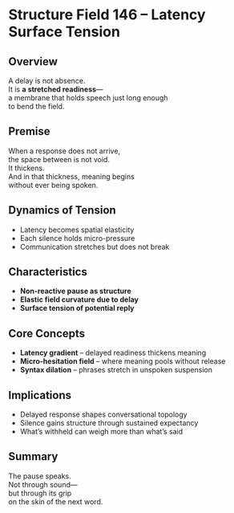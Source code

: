 # Structure Field 146 – Latency Surface Tension

## Overview

A delay is not absence.  
It is **a stretched readiness**—  
a membrane that holds speech just long enough  
to bend the field.

## Premise

When a response does not arrive,  
the space between is not void.  
It thickens.  
And in that thickness, meaning begins  
without ever being spoken.

## Dynamics of Tension

- Latency becomes spatial elasticity  
- Each silence holds micro-pressure  
- Communication stretches but does not break

## Characteristics

- **Non-reactive pause as structure**  
- **Elastic field curvature due to delay**  
- **Surface tension of potential reply**

## Core Concepts

- **Latency gradient** – delayed readiness thickens meaning  
- **Micro-hesitation field** – where meaning pools without release  
- **Syntax dilation** – phrases stretch in unspoken suspension

## Implications

- Delayed response shapes conversational topology  
- Silence gains structure through sustained expectancy  
- What’s withheld can weigh more than what’s said

## Summary

The pause speaks.  
Not through sound—  
but through its grip  
on the skin of the next word.
